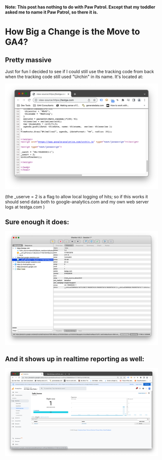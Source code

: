 __Note: This post has nothing to do with Paw Patrol. Except that my toddler asked me to name it Paw Patrol, so there it is.__


How Big a Change is the Move to GA4?
====================================

Pretty massive
--------------
Just for fun I decided to see if I could still use the tracking code from back when the tracking code still used "Urchin" in its name. It's located at:

!['urchin'](utm.png)

(the _userve = 2 is a flag to allow local logging of hits; so if this works it should send data both to google-analytics.com and my own web server logs at testga.com )

Sure enough it does:
--------------------

!['hits'](hits.png)

And it shows up in realtime reporting as well:
----------------------------------------------

!['realtime'](realtime.png)




